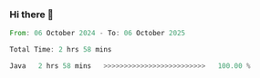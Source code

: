 ### Hi there 👋

<!--START_SECTION:waka-->

```rust
From: 06 October 2024 - To: 06 October 2025

Total Time: 2 hrs 58 mins

Java   2 hrs 58 mins   >>>>>>>>>>>>>>>>>>>>>>>>>   100.00 %
```

<!--END_SECTION:waka-->
